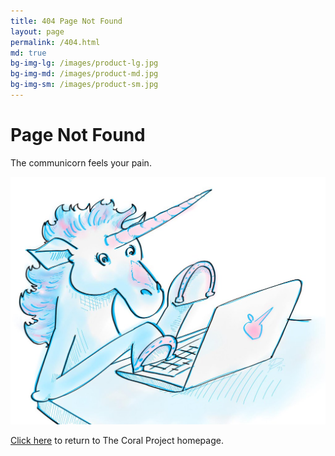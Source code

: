 ```yaml
---
title: 404 Page Not Found
layout: page
permalink: /404.html
md: true
bg-img-lg: /images/product-lg.jpg
bg-img-md: /images/product-md.jpg
bg-img-sm: /images/product-sm.jpg
---
```

# Page Not Found

The communicorn feels your pain.

<img src="/images/communicorn.jpg" class="w-100 pb4">

[Click here](https://coralproject.net) to return to The Coral Project homepage.

